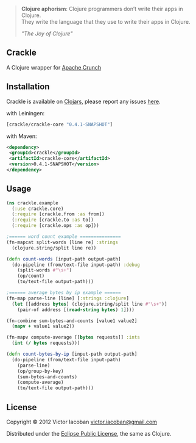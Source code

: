 > **Clojure aphorism**:
> Clojure programmers don’t write their apps in Clojure.  
> They write the language that they use to write their apps in Clojure.  
>
>  _"The Joy of Clojure"_

## Crackle

A Clojure wrapper for [Apache Crunch](http://incubator.apache.org/crunch/)

## Installation

Crackle is available on [Clojars](https://clojars.org/), please report any issues [here](https://github.com/viacoban/crackle/issues).

with Leiningen:

```clj
[crackle/crackle-core "0.4.1-SNAPSHOT"]
```

with Maven:

```xml
<dependency>
 <groupId>crackle</groupId>
 <artifactId>crackle-core</artifactId>
 <version>0.4.1-SNAPSHOT</version>
</dependency>
```

## Usage

```clj
(ns crackle.example
  (:use crackle.core)
  (:require [crackle.from :as from])
  (:require [crackle.to :as to])
  (:require [crackle.ops :as op]))

;====== word count example ===============
(fn-mapcat split-words [line re] :strings
  (clojure.string/split line re))

(defn count-words [input-path output-path]
  (do-pipeline (from/text-file input-path) :debug
    (split-words #"\s+")
    (op/count)
    (to/text-file output-path)))

;====== average bytes by ip example ======
(fn-map parse-line [line] [:strings :clojure]
  (let [[address bytes] (clojure.string/split line #"\s+")]
    (pair-of address [(read-string bytes) 1])))

(fn-combine sum-bytes-and-counts [value1 value2]
  (mapv + value1 value2))

(fn-mapv compute-average [[bytes requests]] :ints
  (int (/ bytes requests)))

(defn count-bytes-by-ip [input-path output-path]
  (do-pipeline (from/text-file input-path)
    (parse-line)
    (op/group-by-key)
    (sum-bytes-and-counts)
    (compute-average)
    (to/text-file output-path)))

```

## License

Copyright © 2012 Victor Iacoban <victor.iacoban@gmail.com>

Distributed under the [Eclipse Public License](http://www.eclipse.org/legal/epl-v10.html), the same as Clojure.
